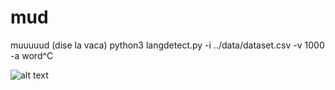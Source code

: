 # mud
muuuuud (dise la vaca)
python3 langdetect.py -i ../data/dataset.csv -v 1000 -a word^C

![alt text](https://cdn.britannica.com/55/174255-050-526314B6/brown-Guernsey-cow.jpg)
